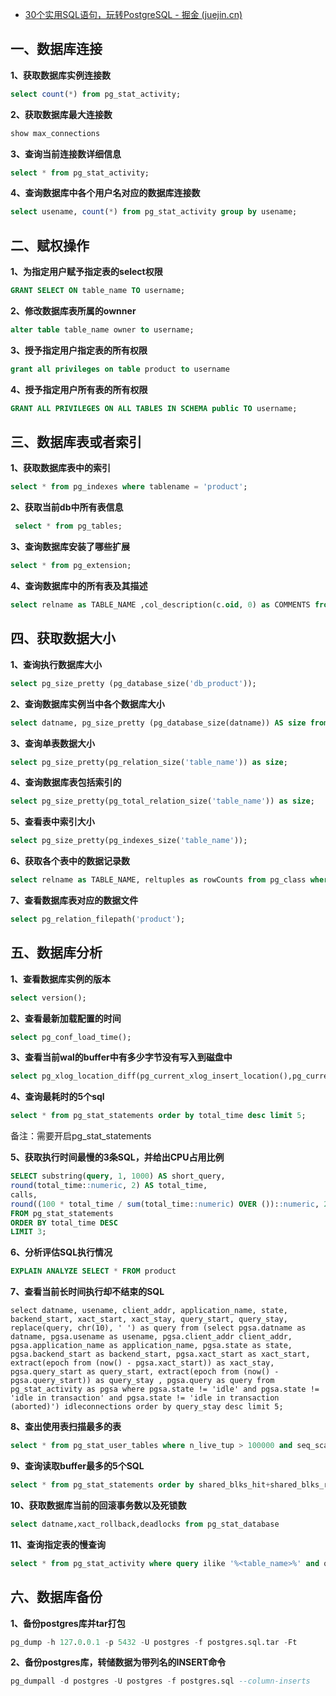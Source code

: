 - [30个实用SQL语句，玩转PostgreSQL - 掘金 (juejin.cn)](https://juejin.cn/post/7087007261154869278)

## 一、数据库连接

**1、获取数据库实例连接数**

```sql
select count(*) from pg_stat_activity;
```

**2、获取数据库最大连接数**

```sql
show max_connections
```

**3、查询当前连接数详细信息**

```sql
select * from pg_stat_activity;
```

**4、查询数据库中各个用户名对应的数据库连接数**

```sql
select usename, count(*) from pg_stat_activity group by usename; 
```

## 二、赋权操作

**1、为指定用户赋予指定表的select权限**

```sql
GRANT SELECT ON table_name TO username;
```

**2、修改数据库表所属的ownner**

```sql
alter table table_name owner to username;
```

**3、授予指定用户指定表的所有权限**

```sql
grant all privileges on table product to username
```

**4、授予指定用户所有表的所有权限**

```sql
GRANT ALL PRIVILEGES ON ALL TABLES IN SCHEMA public TO username;
```

## 三、数据库表或者索引

**1、获取数据库表中的索引**

```sql
select * from pg_indexes where tablename = 'product'; 
```

**2、获取当前db中所有表信息**

```sql
 select * from pg_tables;
```

**3、查询数据库安装了哪些扩展**

```sql
select * from pg_extension; 
```

**4、查询数据库中的所有表及其描述**

```sql
select relname as TABLE_NAME ,col_description(c.oid, 0) as COMMENTS from pg_class c where relkind = 'r' and relname not like 'pg_%' and relname not like 'sql_%';
```

## 四、获取数据大小

**1、查询执行数据库大小**

```sql
select pg_size_pretty (pg_database_size('db_product'));
```

**2、查询数据库实例当中各个数据库大小**

```sql
select datname, pg_size_pretty (pg_database_size(datname)) AS size from pg_database;
```

**3、查询单表数据大小**

```sql
select pg_size_pretty(pg_relation_size('table_name')) as size;
```

**4、查询数据库表包括索引的**

```sql
select pg_size_pretty(pg_total_relation_size('table_name')) as size;
```

**5、查看表中索引大小**

```sql
select pg_size_pretty(pg_indexes_size('table_name'));
```

**6、获取各个表中的数据记录数**

```sql
select relname as TABLE_NAME, reltuples as rowCounts from pg_class where relkind = 'r' order by rowCounts desc
```

**7、查看数据库表对应的数据文件**

```sql
select pg_relation_filepath('product');
```

## 五、数据库分析

**1、查看数据库实例的版本**

```sql
select version();
```

**2、查看最新加载配置的时间**

```sql
select pg_conf_load_time();
```

**3、查看当前wal的buffer中有多少字节没有写入到磁盘中**

```sql
select pg_xlog_location_diff(pg_current_xlog_insert_location(),pg_current_xlog_location());
```

**4、查询最耗时的5个sql**

```sql
select * from pg_stat_statements order by total_time desc limit 5;
```

备注：需要开启pg_stat_statements

**5、获取执行时间最慢的3条SQL，并给出CPU占用比例**

```sql
SELECT substring(query, 1, 1000) AS short_query,
round(total_time::numeric, 2) AS total_time,
calls,
round((100 * total_time / sum(total_time::numeric) OVER ())::numeric, 2) AS percentage_cpu
FROM pg_stat_statements
ORDER BY total_time DESC
LIMIT 3;
```

**6、分析评估SQL执行情况**

```sql
EXPLAIN ANALYZE SELECT * FROM product
```

**7、查看当前长时间执行却不结束的SQL**

```
select datname, usename, client_addr, application_name, state, backend_start, xact_start, xact_stay, query_start, query_stay, replace(query, chr(10), ' ') as query from (select pgsa.datname as datname, pgsa.usename as usename, pgsa.client_addr client_addr, pgsa.application_name as application_name, pgsa.state as state, pgsa.backend_start as backend_start, pgsa.xact_start as xact_start, extract(epoch from (now() - pgsa.xact_start)) as xact_stay, pgsa.query_start as query_start, extract(epoch from (now() - pgsa.query_start)) as query_stay , pgsa.query as query from pg_stat_activity as pgsa where pgsa.state != 'idle' and pgsa.state != 'idle in transaction' and pgsa.state != 'idle in transaction (aborted)') idleconnections order by query_stay desc limit 5;
```

**8、查出使用表扫描最多的表**

```sql
select * from pg_stat_user_tables where n_live_tup > 100000 and seq_scan > 0 order by seq_tup_read desc limit 10;
```

**9、查询读取buffer最多的5个SQL**

```sql
select * from pg_stat_statements order by shared_blks_hit+shared_blks_read desc limit 5;
```

**10、获取数据库当前的回滚事务数以及死锁数**

```sql
select datname,xact_rollback,deadlocks from pg_stat_database
```

**11、查询指定表的慢查询**

```sql
select * from pg_stat_activity where query ilike '%<table_name>%' and query_start - now() > interval '10 seconds';
```

## 六、数据库备份

**1、备份postgres库并tar打包**

```sql
pg_dump -h 127.0.0.1 -p 5432 -U postgres -f postgres.sql.tar -Ft
```

**2、备份postgres库，转储数据为带列名的INSERT命令**

```sql
pg_dumpall -d postgres -U postgres -f postgres.sql --column-inserts
```


